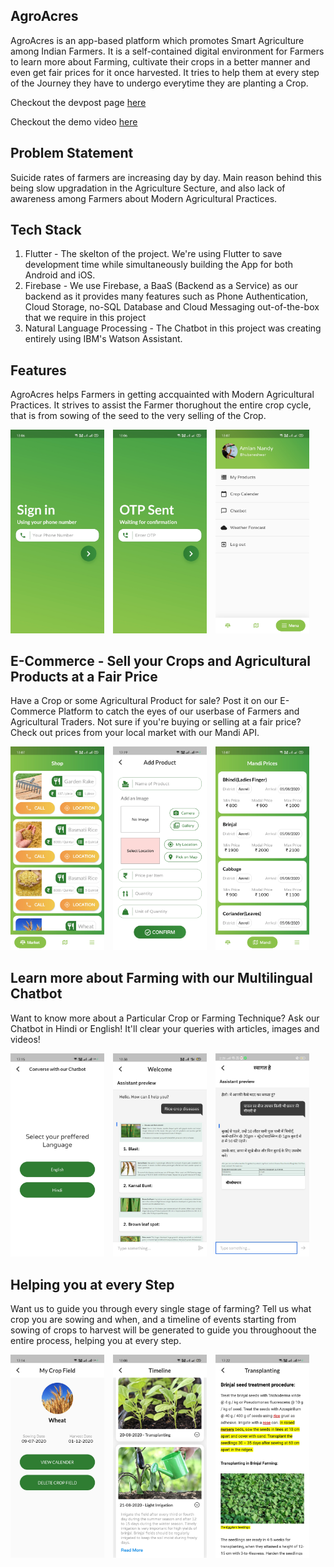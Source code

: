 ## AgroAcres

AgroAcres is an app-based platform which promotes Smart Agriculture among Indian Farmers. It is a self-contained digital environment for Farmers to learn more about Farming, cultivate their crops in a better manner and even get fair prices for it once harvested. It tries to help them at every step of the Journey they have to undergo everytime they are planting a Crop.

<p>Checkout the devpost page <a href='https://devpost.com/software/agroacres-getfrp'>here</a></p>
<p>Checkout the demo video <a href='https://www.youtube.com/watch?v=qyQSTB-0iDI'>here</a></p>

## Problem Statement

Suicide rates of farmers are increasing day by day. Main reason behind this being slow upgradation in the Agriculture Secture, and also
lack of awareness among Farmers about Modern Agricultural Practices.

## Tech Stack

1. Flutter - The skelton of the project. We're using Flutter to save development time while simultaneously building the App for both Android and iOS.
2. Firebase - We use Firebase, a BaaS (Backend as a Service) as our backend as it provides many features such as Phone Authentication, Cloud Storage, no-SQL Database and Cloud Messaging out-of-the-box that we require in this project
3. Natural Language Processing - The Chatbot in this project was creating entirely using IBM's Watson Assistant.

## Features

AgroAcres helps Farmers in getting accquainted with Modern Agricultural Practices. It strives to assist the Farmer thorughout the entire crop cycle, that is from sowing of the seed to the very selling of the Crop.

<div style="flex-direction: row;">
  <img src="https://github.com/amlannandy/AgroAcres/blob/master/assets/screenshots/login.jpg" width="150px" style="margin-right: 10px;" alt="">
  <img src="https://github.com/amlannandy/AgroAcres/blob/master/assets/screenshots/otp.jpg" width="150px" style="margin-right: 10px;" alt="">
  <img src="https://github.com/amlannandy/AgroAcres/blob/master/assets/screenshots/menu.jpg" width="150px" alt="">
</div>

## E-Commerce - Sell your Crops and Agricultural Products at a Fair Price

Have a Crop or some Agricultural Product for sale? Post it on our E-Commerce Platform to catch the eyes of our userbase of Farmers and Agricultural Traders.
Not sure if you're buying or selling at a fair price? Check out prices from your local market with our Mandi API.

<div style="flex-direction: row;">
  <img src="https://github.com/amlannandy/AgroAcres/blob/master/assets/screenshots/shop.jpg" width="150px" style="margin-right: 10px;" alt="">
  <img src="https://github.com/amlannandy/AgroAcres/blob/master/assets/screenshots/Add.jpg" width="150px" style="margin-right: 10px;" alt="">
  <img src="https://github.com/amlannandy/AgroAcres/blob/master/assets/screenshots/mandi.jpg" width="150px" alt="">
</div>

## Learn more about Farming with our Multilingual Chatbot

Want to know more about a Particular Crop or Farming Technique? Ask our Chatbot in Hindi or English! It'll clear your queries with articles, images and videos!

<div style="flex-direction: row;">
  <img src="https://github.com/amlannandy/AgroAcres/blob/master/assets/screenshots/Language.jpg" width="150px" style="margin-right: 10px;" alt="">
  <img src="https://github.com/amlannandy/AgroAcres/blob/master/assets/screenshots/chatbot.jpg" width="150px" style="margin-right: 10px;" alt="">
  <img src="https://github.com/amlannandy/AgroAcres/blob/master/assets/screenshots/Hindi.jpg" width="150px" alt="">
</div>

## Helping you at every Step

Want us to guide you through every single stage of farming? Tell us what crop you are sowing and when, and a timeline of events starting from sowing of crops to harvest will be generated to guide you throughoout the entire process, helping you at every step.

<div style="flex-direction: row;">
  <img src="https://github.com/amlannandy/AgroAcres/blob/master/assets/screenshots/calender1.jpg" width="150px" style="margin-right: 10px;" alt="">
  <img src="https://github.com/amlannandy/AgroAcres/blob/master/assets/screenshots/calender.jpg" width="150px" style="margin-right: 10px;" alt="">
  <img src="https://github.com/amlannandy/AgroAcres/blob/master/assets/screenshots/Calender2.jpg" width="150px" alt="">
</div>
